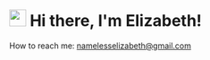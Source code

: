 # <img src="https://raw.githubusercontent.com/iampavangandhi/iampavangandhi/master/gifs/Hi.gif" width="30px"> Hi there, I'm Elizabeth!

How to reach me: <a href=”mailto:namelesselizabeth@gmail.com”>namelesselizabeth@gmail.com</a>

<!--
**namelesselizabeth/namelesselizabeth** is a ✨ _special_ ✨ repository because its `README.md` (this file) appears on your GitHub profile.

Here are some ideas to get you started:

- 🔭 I’m currently working on ...
- 🌱 I’m currently learning ...
- 👯 I’m looking to collaborate on ...
- 🤔 I’m looking for help with ...
- 💬 Ask me about ...
- 📫 How to reach me: ...
- 😄 Pronouns: ...
- ⚡ Fun fact: ...
-->
